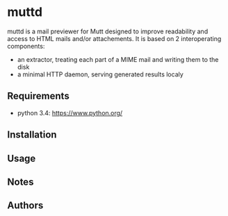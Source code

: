 muttd
=====
muttd is a mail previewer for Mutt designed to improve readability and access to HTML mails and/or attachements. It is based on 2 interoperating components:
* an extractor, treating each part of a MIME mail and writing them to the disk
* a minimal HTTP daemon, serving generated results localy

## Requirements
* python 3.4: https://www.python.org/

## Installation

## Usage

## Notes

## Authors

